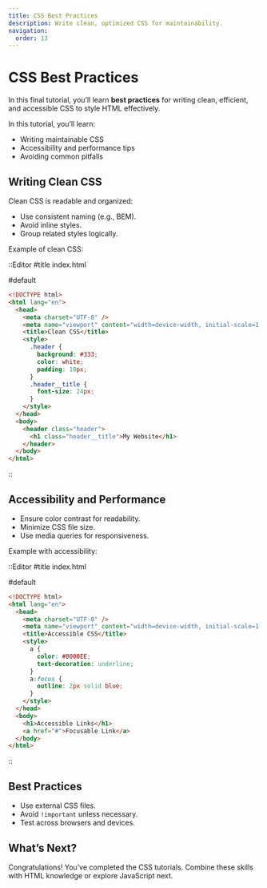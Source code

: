 ```yaml
---
title: CSS Best Practices
description: Write clean, optimized CSS for maintainability.
navigation:
  order: 13
---
```


# CSS Best Practices

In this final tutorial, you’ll learn **best practices** for writing clean, efficient, and accessible CSS to style HTML effectively.

In this tutorial, you’ll learn:
- Writing maintainable CSS
- Accessibility and performance tips
- Avoiding common pitfalls

## Writing Clean CSS

Clean CSS is readable and organized:
- Use consistent naming (e.g., BEM).
- Avoid inline styles.
- Group related styles logically.

Example of clean CSS:

::Editor
#title
index.html

#default
```html
<!DOCTYPE html>
<html lang="en">
  <head>
    <meta charset="UTF-8" />
    <meta name="viewport" content="width=device-width, initial-scale=1.0" />
    <title>Clean CSS</title>
    <style>
      .header {
        background: #333;
        color: white;
        padding: 10px;
      }
      .header__title {
        font-size: 24px;
      }
    </style>
  </head>
  <body>
    <header class="header">
      <h1 class="header__title">My Website</h1>
    </header>
  </body>
</html>
```
::

## Accessibility and Performance

- Ensure color contrast for readability.
- Minimize CSS file size.
- Use media queries for responsiveness.

Example with accessibility:

::Editor
#title
index.html

#default
```html
<!DOCTYPE html>
<html lang="en">
  <head>
    <meta charset="UTF-8" />
    <meta name="viewport" content="width=device-width, initial-scale=1.0" />
    <title>Accessible CSS</title>
    <style>
      a {
        color: #0000EE;
        text-decoration: underline;
      }
      a:focus {
        outline: 2px solid blue;
      }
    </style>
  </head>
  <body>
    <h1>Accessible Links</h1>
    <a href="#">Focusable Link</a>
  </body>
</html>
```
::

## Best Practices
- Use external CSS files.
- Avoid `!important` unless necessary.
- Test across browsers and devices.

## What’s Next?

Congratulations! You’ve completed the CSS tutorials. Combine these skills with HTML knowledge or explore JavaScript next.
